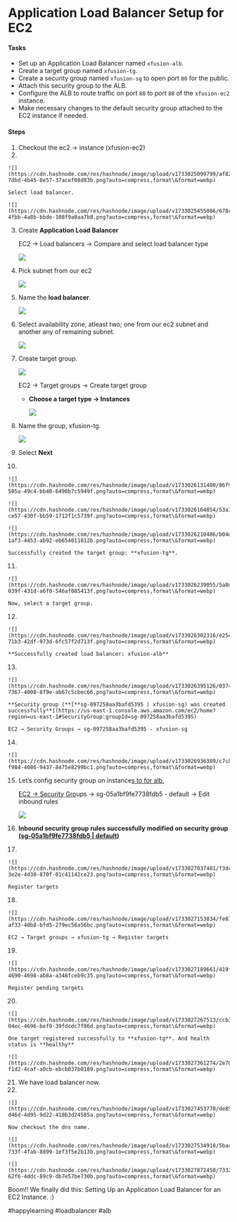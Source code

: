 # Application Load Balancer Setup for EC2

#### Tasks <a href="#heading-tasks" id="heading-tasks"></a>

* Set up an Application Load Balancer named `xfusion-alb`.
* Create a target group named `xfusion-tg`.
* Create a security group named `xfusion-sg` to open port `80` for the public.
* Attach this security group to the ALB.
* Configure the ALB to route traffic on port `80` to port `80` of the `xfusion-ec2` instance.
* Make necessary changes to the default security group attached to the EC2 instance if needed.

#### Steps <a href="#heading-steps" id="heading-steps"></a>

1. Checkout the ec2 → instance (xfusion-ec2)
2.

    ![](https://cdn.hashnode.com/res/hashnode/image/upload/v1733025099799/af828985-7dbd-4b45-8e57-37acef08d83b.png?auto=compress,format\&format=webp)

    Select load balancer.

    ![](https://cdn.hashnode.com/res/hashnode/image/upload/v1733025455086/678c758c-4fbb-4a8b-bbde-108f9a0aa7b8.png?auto=compress,format\&format=webp)
3.  Create **Application Load Balancer**

    EC2 → Load balancers → Compare and select load balancer type

    ![](https://cdn.hashnode.com/res/hashnode/image/upload/v1733025540496/7414eb5b-8ac9-47c6-9042-d452d8298390.png?auto=compress,format\&format=webp)
4.  Pick subnet from our ec2

    ![](https://cdn.hashnode.com/res/hashnode/image/upload/v1733025676282/c3b4738d-ccb3-4015-a5c4-f091d9487f02.png?auto=compress,format\&format=webp)
5.  Name the **load balancer**.

    ![](https://cdn.hashnode.com/res/hashnode/image/upload/v1733025736747/5f2d3e92-cef0-4abc-9c35-7a7a76f2556f.png?auto=compress,format\&format=webp)
6.  Select availability zone, atleast two; one from our ec2 subnet and another any of remaining subnet.

    ![](https://cdn.hashnode.com/res/hashnode/image/upload/v1733025788204/4232c252-fec1-4a2f-b8c7-61c8675bfc22.png?auto=compress,format\&format=webp)
7.  Create target group.

    ![](https://cdn.hashnode.com/res/hashnode/image/upload/v1733025910966/aefef575-230b-491f-a859-a2fbf681e185.png?auto=compress,format\&format=webp)

    EC2 → Target groups → Create target group

    *   **Choose a target type → Instances**

        ![](https://cdn.hashnode.com/res/hashnode/image/upload/v1733025996655/6435d288-035e-4502-89f6-9f4b0306fce7.png?auto=compress,format\&format=webp)
8.  Name the group, xfusion-tg.

    ![](https://cdn.hashnode.com/res/hashnode/image/upload/v1733026093775/50657d47-fe75-4a3c-9449-f805582e8b3f.png?auto=compress,format\&format=webp)
9. Select **Next**
10.

    ![](https://cdn.hashnode.com/res/hashnode/image/upload/v1733026131480/86f9dbd2-505a-49c4-bb40-6490b7c5949f.png?auto=compress,format\&format=webp)

    ![](https://cdn.hashnode.com/res/hashnode/image/upload/v1733026164854/53a110bc-ce57-430f-bb59-1712f1c5739f.png?auto=compress,format\&format=webp)

    ![](https://cdn.hashnode.com/res/hashnode/image/upload/v1733026210486/b04df738-1af3-4453-ab92-eb654011812b.png?auto=compress,format\&format=webp)

    Successfully created the target group: **xfusion-tg**.
11.

    ![](https://cdn.hashnode.com/res/hashnode/image/upload/v1733026239055/5a8d4146-039f-431d-a6f0-546af085413f.png?auto=compress,format\&format=webp)

    Now, select a target group.
12.

    ![](https://cdn.hashnode.com/res/hashnode/image/upload/v1733026302316/e2543bcb-71b3-42df-973d-6fc57f2d713f.png?auto=compress,format\&format=webp)

    **Successfully created load balancer: xfusion-alb**
13.

    ![](https://cdn.hashnode.com/res/hashnode/image/upload/v1733026395126/0374af96-7367-4008-8f9e-ab67c5cbec66.png?auto=compress,format\&format=webp)

    **Security group (**[**sg-097258aa3bafd5395 | xfusion-sg) was created successfully**](https://us-east-1.console.aws.amazon.com/ec2/home?region=us-east-1#SecurityGroup:groupId=sg-097258aa3bafd5395)

    EC2 → Security Groups → sg-097258aa3bafd5395 - xfusion-sg
14.

    ![](https://cdn.hashnode.com/res/hashnode/image/upload/v1733026936389/c7c89673-f984-4086-9437-8475e8299bc1.png?auto=compress,format\&format=webp)
15. Let’s config security group on instance[s to for alb.](https://us-east-1.console.aws.amazon.com/ec2/home?region=us-east-1#SecurityGroup:groupId=sg-097258aa3bafd5395)

    [EC2 → Security Gro](https://us-east-1.console.aws.amazon.com/ec2/home?region=us-east-1#SecurityGroup:groupId=sg-097258aa3bafd5395)ups → sg-05a1bf9fe7738fdb5 - default → Edit inbound rules

    ![](https://cdn.hashnode.com/res/hashnode/image/upload/v1733027010056/3f7c9206-1317-4813-bb84-82d77e111636.png?auto=compress,format\&format=webp)
16. **Inbound security group rules successfully modified on security group** [**(sg-05a1bf9fe7738fdb5 | default)**](https://us-east-1.console.aws.amazon.com/ec2/home?region=us-east-1#SecurityGroup:group-id=sg-05a1bf9fe7738fdb5)
17.

    ![](https://cdn.hashnode.com/res/hashnode/image/upload/v1733027037481/f3dc49d3-3e2e-4d30-870f-01c41142ce23.png?auto=compress,format\&format=webp)

    Register targets
18.

    ![](https://cdn.hashnode.com/res/hashnode/image/upload/v1733027153834/fe87566d-af33-40b8-bfd5-279ec56a56bc.png?auto=compress,format\&format=webp)

    EC2 → Target groups → xfusion-tg → Register targets
19.

    ![](https://cdn.hashnode.com/res/hashnode/image/upload/v1733027189661/419fae20-4690-4698-ab8a-a348fceb9c35.png?auto=compress,format\&format=webp)

    Register pending targets
20.

    ![](https://cdn.hashnode.com/res/hashnode/image/upload/v1733027267513/ccb3671a-04ec-4696-bef9-39fdcdc7f86d.png?auto=compress,format\&format=webp)

    One target registered successfully to **xfusion-tg**. And health status is **healthy**

    ![](https://cdn.hashnode.com/res/hashnode/image/upload/v1733027361274/2e703bf4-f1d2-4caf-a0cb-ebcb037b0189.png?auto=compress,format\&format=webp)
21. We have load balancer now.
22.

    ![](https://cdn.hashnode.com/res/hashnode/image/upload/v1733027453770/de85acfa-d46d-4d95-9d22-410b3d24585a.png?auto=compress,format\&format=webp)

    Now checkout the dns name.

    ![](https://cdn.hashnode.com/res/hashnode/image/upload/v1733027534918/5bac7b36-733f-4fab-8899-1ef3f5e2b13b.png?auto=compress,format\&format=webp)

    ![](https://cdn.hashnode.com/res/hashnode/image/upload/v1733027872450/7332af85-62f6-4ddc-89c9-db7e57be730b.png?auto=compress,format\&format=webp)

Boom!! We finally did this: Setting Up an Application Load Balancer for an EC2 Instance. :)

\#happylearning #loadbalancer #alb
